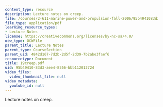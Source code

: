 ```yaml
---
content_type: resource
description: Lecture notes on creep.
file: /courses/2-611-marine-power-and-propulsion-fall-2006/95b4941083d3aee48556bbb112012724_19creep.pdf
file_type: application/pdf
learning_resource_types:
- Lecture Notes
license: https://creativecommons.org/licenses/by-nc-sa/4.0/
ocw_type: OCWFile
parent_title: Lecture Notes
parent_type: CourseSection
parent_uid: 4842d167-7d2b-2d5f-2d39-7b2abe3faef6
resourcetype: Document
title: 19creep.pdf
uid: 95b49410-83d3-aee4-8556-bbb112012724
video_files:
  video_thumbnail_file: null
video_metadata:
  youtube_id: null
---
```

Lecture notes on creep.